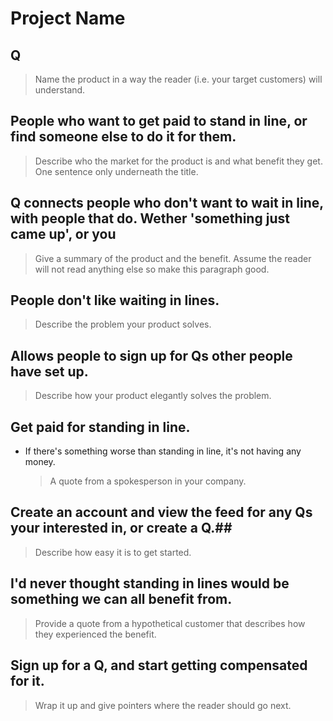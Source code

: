 # Project Name #

<!-- 
> This material was originally posted [here](http://www.quora.com/What-is-Amazons-approach-to-product-development-and-product-management). It is reproduced here for posterities sake.

There is an approach called "working backwards" that is widely used at Amazon. They work backwards from the customer, rather than starting with an idea for a product and trying to bolt customers onto it. While working backwards can be applied to any specific product decision, using this approach is especially important when developing new products or features.

For new initiatives a product manager typically starts by writing an internal press release announcing the finished product. The target audience for the press release is the new/updated product's customers, which can be retail customers or internal users of a tool or technology. Internal press releases are centered around the customer problem, how current solutions (internal or external) fail, and how the new product will blow away existing solutions.

If the benefits listed don't sound very interesting or exciting to customers, then perhaps they're not (and shouldn't be built). Instead, the product manager should keep iterating on the press release until they've come up with benefits that actually sound like benefits. Iterating on a press release is a lot less expensive than iterating on the product itself (and quicker!).

If the press release is more than a page and a half, it is probably too long. Keep it simple. 3-4 sentences for most paragraphs. Cut out the fat. Don't make it into a spec. You can accompany the press release with a FAQ that answers all of the other business or execution questions so the press release can stay focused on what the customer gets. My rule of thumb is that if the press release is hard to write, then the product is probably going to suck. Keep working at it until the outline for each paragraph flows. 

Oh, and I also like to write press-releases in what I call "Oprah-speak" for mainstream consumer products. Imagine you're sitting on Oprah's couch and have just explained the product to her, and then you listen as she explains it to her audience. That's "Oprah-speak", not "Geek-speak".

Once the project moves into development, the press release can be used as a touchstone; a guiding light. The product team can ask themselves, "Are we building what is in the press release?" If they find they're spending time building things that aren't in the press release (overbuilding), they need to ask themselves why. This keeps product development focused on achieving the customer benefits and not building extraneous stuff that takes longer to build, takes resources to maintain, and doesn't provide real customer benefit (at least not enough to warrant inclusion in the press release).
 -->
 
## Q ##
  > Name the product in a way the reader (i.e. your target customers) will understand.

## People who want to get paid to stand in line, or find someone else to do it for them. ##
  > Describe who the market for the product is and what benefit they get. One sentence only underneath the title.

## Q connects people who don't want to wait in line, with people that do. Wether 'something just came up', or you ##
  > Give a summary of the product and the benefit. Assume the reader will not read anything else so make this paragraph good.

## People don't like waiting in lines. ##
  > Describe the problem your product solves.

## Allows people to sign up for Qs other people have set up. ##
  > Describe how your product elegantly solves the problem.

## Get paid for standing in line. ##
- If there's something worse than standing in line, it's not having any money.

  > A quote from a spokesperson in your company.

## Create an account and view the feed for any Qs your interested in, or create a Q.##
  > Describe how easy it is to get started.

## I'd never thought standing in lines would be something we can all benefit from. ##
  > Provide a quote from a hypothetical customer that describes how they experienced the benefit.

## Sign up for a Q, and start getting compensated for it. ##
  > Wrap it up and give pointers where the reader should go next.
